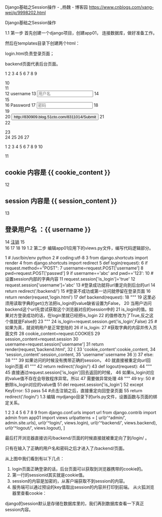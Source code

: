 Django基础之Session操作 - _杨魏 - 博客园 https://www.cnblogs.com/yang-wei/p/9998202.html

Django基础之Session操作

1.1 第一步
首先创建一个django项目，创建app01， 连接数据库，做好准备工作。

然后在templates目录下创建两个html：

login.html负责登录页面；

backend页面代表后台页面。




 1 <!DOCTYPE html>
 2 <html lang="en">
 3 <head>
 4    <meta charset="UTF-8">
 5    <title>login</title>
 6    <link rel="stylesheet" href="http://830909.blog.51cto.com/static/plugins/bootstrap-3.3.5-dist/css/bootstrap.min.css">
 7 </head>
 8 <body>
 9    <div class="container">
10        <form action="login.html" method="post">
11            <div class="form-group">
12                <label class="sr-only">username</label>
13                <input type="text" class="form-control" name="username" placeholder="用户名"/>
14            </div>
15            <div class="form-group">
16                <label class="sr-only">Password</label>
17                <input type="password" class="form-control" name="passwd" placeholder="密码"/>
18            </div>
19            <div class="form-group">
20                <input class="btn btn-primary" type="submit" value="http://830909.blog.51cto.com/8311014/Submit">
21            </div>
22        </form>
23 </div>
24 <script type="application/Javascript" src="http://830909.blog.51cto.com/static/js/jquery-2.2.1.min.js"></script>
25 <script type="application/javascript" src="http://830909.blog.51cto.com/static/plugins/bootstrap-3.3.5-dist/js/bootstrap.min.js"></script>
26 </body>
27 </html>

 1 <!DOCTYPE html>
 2 <html lang="en">
 3 <head>
 4     <meta charset="UTF-8">
 5     <title>backend</title>
 6     <link rel="stylesheet" href="http://830909.blog.51cto.com/static/plugins/bootstrap-3.3.5-dist/css/bootstrap.min.css">
 7     <link rel="stylesheet" href="http://830909.blog.51cto.com/static/css/commons.css">
 8 </head>
 9 <body>
10 <div class="container">
11     <h2>cookie 内容是 {{ cookie_content }}</h2>
12     <h2>session 内容是 {{ session_content }}</h2>
13     <h2>登录用户名 ：{{ username }}</h2>
14     <a href="http://830909.blog.51cto.com/logout/">注销</a>
15 </div>
16 <script type="application/javascript" src="http://830909.blog.51cto.com/static/js/jquery-2.2.1.min.js"></script>
17 <script type="application/javascript" src="http://830909.blog.51cto.com/static/plugins/bootstrap-3.3.5-dist/js/bootstrap.min.js"></script>
18 </body>
19 </html>
1.2 第二步
编辑app01应用下的views.py文件，编写代码逻辑部分。




 1 # /usr/bin/env python
 2 # coding:utf-8
 3 from django.shortcuts import render
 4 from django.shortcuts import redirect
 5 def login(request):
 6     if request.method=="POST":
 7         username=request.POST['username']
 8         pwd=request.POST['passwd']
 9         if username=='abc' and pwd=='123':
10             #设置session内部的字典内容
11             request.session['is_login']='true'
12             request.session['username']='abc'
13             #登录成功就将url重定向到后台的url
14             return redirect('/backend/')
15     #登录不成功或第一访问就停留在登录页面
16     return render(request,'login.html')
17 def backend(request):
18     """
19     这里必须用读取字典的get()方法把is_login的value缺省设置为False，
20     当用户访问backend这个url先尝试获取这个浏览器对应的session中的
21     is_login的值。如果对方登录成功的话，在login里就已经把is_login
22     的值修改为了True,反之这个值就是False的
23     """
24     is_login=request.session.get('is_login',False)
25     #如果为真，就说明用户是正常登陆的
26     if is_login:
27         #获取字典的内容并传入页面文件
28         cookie_content=request.COOKIES
29         session_content=request.session
30         username=request.session['username']
31         return render(request,'backend.html',
32                       {
33             'cookie_content':cookie_content,
34             'session_content':session_content,
35             'username':username
36                       })
37     else:
38         """
39         如果访问的时候没有携带正确的session，
40         就直接被重定向url回login页面
41         """
42         return redirect('/login/')
43 def logout(request):
44     """
45     直接通过request.session['is_login']回去返回的时候，
46     如果is_login对应的value值不存在会导致程序异常。所以
47     需要做异常处理
48     """
49     try:
50         #删除is_login对应的value值
51         del request.session['is_login']
52     except KeyError:
53         pass
54     #点击注销之后，直接重定向回登录页面
55     return redirect('/login/')
1.3 编辑
mydjango目录下的urls.py文件，设置函数与页面的绑定关系。

1
2
3
4
5
6
7
8
9
from django.conf.urls import url
from django.contrib import admin
from app01 import views
urlpatterns = [
    url(r'^admin/', admin.site.urls),
    url(r'^login/', views.login),
    url(r'^backend/', views.backend),
    url(r'^logout/', views.logout),
]


最后打开浏览器直接访问/backend/页面的时候直接就被重定向了到/login/ 。



只有在输入了正确的用户名和密码之后才进入了/backend/页面。



从上图中我们看到有以下几点：

1. login页面正确登录的话，后台页面可以获取到浏览器携带的cookie的。
2. 第一行的sessionid其实就是cookie值。
3. session的内容是加密的，从客户端获取不到session的内容。
4. 服务端可以通过预设的key值取出session的内容并打印到前端。
从火狐浏览器里查看cookie：



django的session默认是存储在数据库里的，我们再到数据库查看一下真正session内容。





 

 

 

 